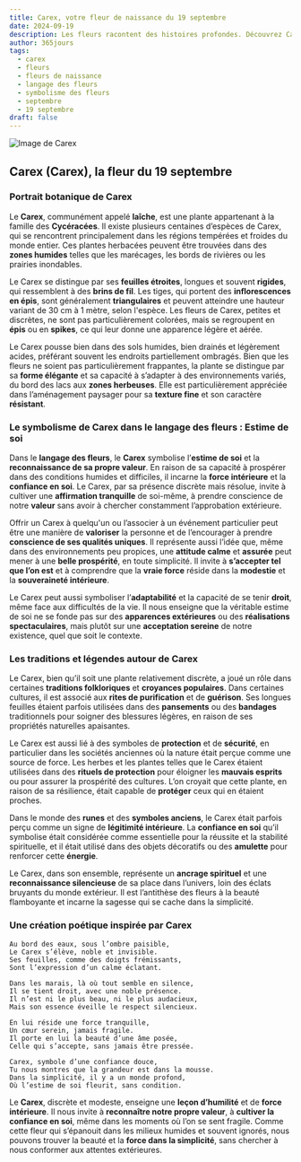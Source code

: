 ```yaml
---
title: Carex, votre fleur de naissance du 19 septembre
date: 2024-09-19
description: Les fleurs racontent des histoires profondes. Découvrez Carex, votre fleur de naissance du 19 septembre, ses symboles et récits fascinants. Plongez dans sa signification et son langage unique dans l'art floral.
author: 365jours
tags:
  - carex
  - fleurs
  - fleurs de naissance
  - langage des fleurs
  - symbolisme des fleurs
  - septembre
  - 19 septembre
draft: false
---
```


![Image de Carex](https://cdn.pixabay.com/photo/2011/04/29/11/26/swamp-sedge-7118_960_720.jpg#center)


## Carex (Carex), la fleur du 19 septembre

### Portrait botanique de Carex

Le **Carex**, communément appelé **laîche**, est une plante appartenant à la famille des **Cycéracées**. Il existe plusieurs centaines d’espèces de Carex, qui se rencontrent principalement dans les régions tempérées et froides du monde entier. Ces plantes herbacées peuvent être trouvées dans des **zones humides** telles que les marécages, les bords de rivières ou les prairies inondables.

Le Carex se distingue par ses **feuilles étroites**, longues et souvent **rigides**, qui ressemblent à des **brins de fil**. Les tiges, qui portent des **inflorescences en épis**, sont généralement **triangulaires** et peuvent atteindre une hauteur variant de 30 cm à 1 mètre, selon l'espèce. Les fleurs de Carex, petites et discrètes, ne sont pas particulièrement colorées, mais se regroupent en **épis** ou en **spikes**, ce qui leur donne une apparence légère et aérée.

Le Carex pousse bien dans des sols humides, bien drainés et légèrement acides, préférant souvent les endroits partiellement ombragés. Bien que les fleurs ne soient pas particulièrement frappantes, la plante se distingue par sa **forme élégante** et sa capacité à s’adapter à des environnements variés, du bord des lacs aux **zones herbeuses**. Elle est particulièrement appréciée dans l’aménagement paysager pour sa **texture fine** et son caractère **résistant**.

### Le symbolisme de Carex dans le langage des fleurs : Estime de soi

Dans le **langage des fleurs**, le **Carex** symbolise l’**estime de soi** et la **reconnaissance de sa propre valeur**. En raison de sa capacité à prospérer dans des conditions humides et difficiles, il incarne la **force intérieure** et la **confiance en soi**. Le Carex, par sa présence discrète mais résolue, invite à cultiver une **affirmation tranquille** de soi-même, à prendre conscience de notre **valeur** sans avoir à chercher constamment l’approbation extérieure.

Offrir un Carex à quelqu'un ou l’associer à un événement particulier peut être une manière de **valoriser** la personne et de l’encourager à prendre **conscience de ses qualités uniques**. Il représente aussi l’idée que, même dans des environnements peu propices, une **attitude calme** et **assurée** peut mener à une **belle prospérité**, en toute simplicité. Il invite à **s’accepter tel que l’on est** et à comprendre que la **vraie force** réside dans la **modestie** et la **souveraineté intérieure**.

Le Carex peut aussi symboliser l’**adaptabilité** et la capacité de se tenir **droit**, même face aux difficultés de la vie. Il nous enseigne que la véritable estime de soi ne se fonde pas sur des **apparences extérieures** ou des **réalisations spectaculaires**, mais plutôt sur une **acceptation sereine** de notre existence, quel que soit le contexte.

### Les traditions et légendes autour de Carex

Le Carex, bien qu’il soit une plante relativement discrète, a joué un rôle dans certaines **traditions folkloriques** et **croyances populaires**. Dans certaines cultures, il est associé aux **rites de purification** et de **guérison**. Ses longues feuilles étaient parfois utilisées dans des **pansements** ou des **bandages** traditionnels pour soigner des blessures légères, en raison de ses propriétés naturelles apaisantes.

Le Carex est aussi lié à des symboles de **protection** et de **sécurité**, en particulier dans les sociétés anciennes où la nature était perçue comme une source de force. Les herbes et les plantes telles que le Carex étaient utilisées dans des **rituels de protection** pour éloigner les **mauvais esprits** ou pour assurer la prospérité des cultures. L’on croyait que cette plante, en raison de sa résilience, était capable de **protéger** ceux qui en étaient proches.

Dans le monde des **runes** et des **symboles anciens**, le Carex était parfois perçu comme un signe de **légitimité intérieure**. La **confiance en soi** qu’il symbolise était considérée comme essentielle pour la réussite et la stabilité spirituelle, et il était utilisé dans des objets décoratifs ou des **amulette** pour renforcer cette **énergie**.

Le Carex, dans son ensemble, représente un **ancrage spirituel** et une **reconnaissance silencieuse** de sa place dans l’univers, loin des éclats bruyants du monde extérieur. Il est l’antithèse des fleurs à la beauté flamboyante et incarne la sagesse qui se cache dans la simplicité.

### Une création poétique inspirée par Carex

```
Au bord des eaux, sous l’ombre paisible,
Le Carex s’élève, noble et invisible.
Ses feuilles, comme des doigts frémissants,
Sont l’expression d’un calme éclatant.

Dans les marais, là où tout semble en silence,
Il se tient droit, avec une noble présence.
Il n’est ni le plus beau, ni le plus audacieux,
Mais son essence éveille le respect silencieux.

En lui réside une force tranquille,
Un cœur serein, jamais fragile.
Il porte en lui la beauté d’une âme posée,
Celle qui s’accepte, sans jamais être pressée.

Carex, symbole d’une confiance douce,
Tu nous montres que la grandeur est dans la mousse.
Dans la simplicité, il y a un monde profond,
Où l’estime de soi fleurit, sans condition.
```

Le **Carex**, discrète et modeste, enseigne une **leçon d’humilité** et de **force intérieure**. Il nous invite à **reconnaître notre propre valeur**, à **cultiver la confiance en soi**, même dans les moments où l’on se sent fragile. Comme cette fleur qui s’épanouit dans les milieux humides et souvent ignorés, nous pouvons trouver la beauté et la **force dans la simplicité**, sans chercher à nous conformer aux attentes extérieures.